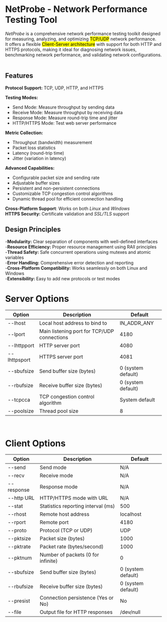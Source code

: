 # NetProbe - Network Performance Testing Tool
*NetProbe* is a comprehensive network performance testing toolkit designed for measuring, analyzing, and optimizing <mark>TCP/UDP</mark> network performance. <br>It offers a flexible <mark>Client-Server architecture</mark> with support for both HTTP and HTTPS protocols, making it ideal for diagnosing network issues, benchmarking network performance, and validating network configurations.<br><br>

## Features
**Protocol Support:** TCP, UDP, HTTP, and HTTPS<br>

**Testing Modes:** <br>
- Send Mode: Measure throughput by sending data<br>
- Receive Mode: Measure throughput by receiving data<br>
- Response Mode: Measure round-trip time and jitter<br>
- HTTP/HTTPS Mode: Test web server performance<br>

**Metric Collection:** <br>
- Throughput (bandwidth) measurement<br>
- Packet loss statistics<br>
- Latency (round-trip time)<br>
- Jitter (variation in latency)<br>

**Advanced Capabilities:**<br>
- Configurable packet size and sending rate<br>
- Adjustable buffer sizes<br>
- Persistent and non-persistent connections<br>
- Customizable TCP congestion control algorithms<br>
- Dynamic thread pool for efficient connection handling<br>

**Cross-Platform Support**: Works on both *Linux* and *Windows*<br>
**HTTPS Security:** Certificate validation and *SSL/TLS* support<br>

## Design Principles
-**Modularity:** Clear separation of components with well-defined interfaces<br>
-**Resource Efficiency:** Proper resource management using RAII principles<br>
-**Thread Safety:** Safe concurrent operations using mutexes and atomic variables<br>
-**Error Handling:** Comprehensive error detection and reporting<br>
-**Cross-Platform Compatibility:** Works seamlessly on both Linux and Windows<br>
-**Extensibility:** Easy to add new protocols or test modes<br>


# Server Options<br>

| Option | Description | Default |
|--------|-------------|---------|
| --lhost | Local host address to bind to | IN_ADDR_ANY |
| --lport | Main listening port for TCP/UDP connections | 4180 |
| --lhttpport | HTTP server port | 4080 |
| --lhttpsport | HTTPS server port | 4081 |
| --sbufsize | Send buffer size (bytes) | 0 (system default) |
| --rbufsize | Receive buffer size (bytes) | 0 (system default) |
| --tcpcca | TCP congestion control algorithm | System default |
| --poolsize | Thread pool size | 8 |

<br>

# Client Options<br>
| Option | Description | Default |
|--------|-------------|---------|
| --send | Send mode | N/A |
| --recv | Receive mode | N/A |
| --response | Response mode | N/A |
| --http URL | HTTP/HTTPS mode with URL | N/A |
| --stat | Statistics reporting interval (ms) | 500 |
| --rhost | Remote host address | localhost |
| --rport | Remote port | 4180 |
| --proto | Protocol (TCP or UDP) | UDP |
| --pktsize | Packet size (bytes) | 1000 |
| --pktrate | Packet rate (bytes/second) | 1000 |
| --pktnum | Number of packets (0 for infinite) | 0 |
| --sbufsize | Send buffer size (bytes) | 0 (system default) |
| --rbufsize | Receive buffer size (bytes) | 0 (system default) |
| --presist | Connection persistence (Yes or No) | No |
| --file | Output file for HTTP responses | /dev/null |